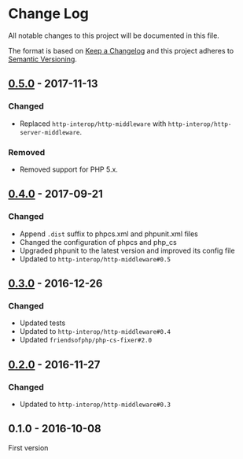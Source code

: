 # Change Log

All notable changes to this project will be documented in this file.

The format is based on [Keep a Changelog](http://keepachangelog.com/) 
and this project adheres to [Semantic Versioning](http://semver.org/).

## [0.5.0] - 2017-11-13

### Changed

- Replaced `http-interop/http-middleware` with  `http-interop/http-server-middleware`.

### Removed

- Removed support for PHP 5.x.

## [0.4.0] - 2017-09-21

### Changed

- Append `.dist` suffix to phpcs.xml and phpunit.xml files
- Changed the configuration of phpcs and php_cs
- Upgraded phpunit to the latest version and improved its config file
- Updated to `http-interop/http-middleware#0.5`

## [0.3.0] - 2016-12-26

### Changed

- Updated tests
- Updated to `http-interop/http-middleware#0.4`
- Updated `friendsofphp/php-cs-fixer#2.0`

## [0.2.0] - 2016-11-27

### Changed

- Updated to `http-interop/http-middleware#0.3`

## 0.1.0 - 2016-10-08

First version

[0.5.0]: https://github.com/middlewares/aura-session/compare/v0.4.0...v0.5.0
[0.4.0]: https://github.com/middlewares/aura-session/compare/v0.3.0...v0.4.0
[0.3.0]: https://github.com/middlewares/aura-session/compare/v0.2.0...v0.3.0
[0.2.0]: https://github.com/middlewares/aura-session/compare/v0.1.0...v0.2.0
